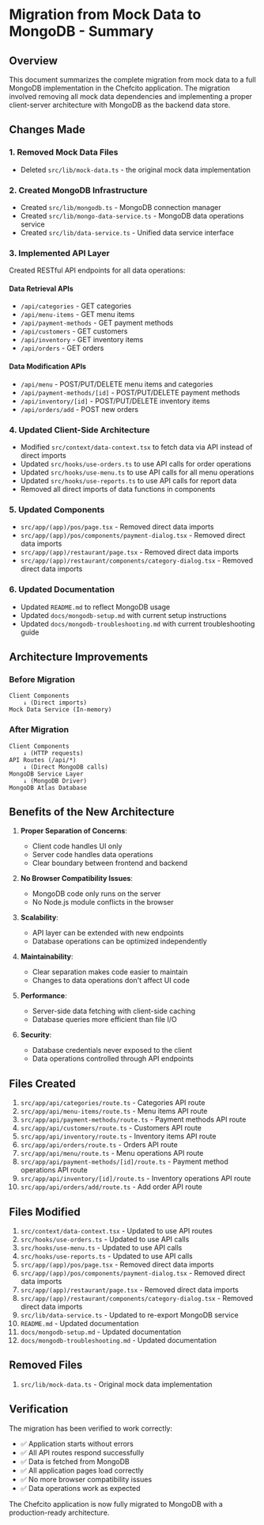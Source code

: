 # Migration from Mock Data to MongoDB - Summary

## Overview

This document summarizes the complete migration from mock data to a full MongoDB implementation in the Chefcito application. The migration involved removing all mock data dependencies and implementing a proper client-server architecture with MongoDB as the backend data store.

## Changes Made

### 1. Removed Mock Data Files
- Deleted `src/lib/mock-data.ts` - the original mock data implementation

### 2. Created MongoDB Infrastructure
- Created `src/lib/mongodb.ts` - MongoDB connection manager
- Created `src/lib/mongo-data-service.ts` - MongoDB data operations service
- Created `src/lib/data-service.ts` - Unified data service interface

### 3. Implemented API Layer
Created RESTful API endpoints for all data operations:

#### Data Retrieval APIs
- `/api/categories` - GET categories
- `/api/menu-items` - GET menu items
- `/api/payment-methods` - GET payment methods
- `/api/customers` - GET customers
- `/api/inventory` - GET inventory items
- `/api/orders` - GET orders

#### Data Modification APIs
- `/api/menu` - POST/PUT/DELETE menu items and categories
- `/api/payment-methods/[id]` - POST/PUT/DELETE payment methods
- `/api/inventory/[id]` - POST/PUT/DELETE inventory items
- `/api/orders/add` - POST new orders

### 4. Updated Client-Side Architecture
- Modified `src/context/data-context.tsx` to fetch data via API instead of direct imports
- Updated `src/hooks/use-orders.ts` to use API calls for order operations
- Updated `src/hooks/use-menu.ts` to use API calls for all menu operations
- Updated `src/hooks/use-reports.ts` to use API calls for report data
- Removed all direct imports of data functions in components

### 5. Updated Components
- `src/app/(app)/pos/page.tsx` - Removed direct data imports
- `src/app/(app)/pos/components/payment-dialog.tsx` - Removed direct data imports
- `src/app/(app)/restaurant/page.tsx` - Removed direct data imports
- `src/app/(app)/restaurant/components/category-dialog.tsx` - Removed direct data imports

### 6. Updated Documentation
- Updated `README.md` to reflect MongoDB usage
- Updated `docs/mongodb-setup.md` with current setup instructions
- Updated `docs/mongodb-troubleshooting.md` with current troubleshooting guide

## Architecture Improvements

### Before Migration
```
Client Components
    ↓ (Direct imports)
Mock Data Service (In-memory)
```

### After Migration
```
Client Components
    ↓ (HTTP requests)
API Routes (/api/*)
    ↓ (Direct MongoDB calls)
MongoDB Service Layer
    ↓ (MongoDB Driver)
MongoDB Atlas Database
```

## Benefits of the New Architecture

1. **Proper Separation of Concerns**:
   - Client code handles UI only
   - Server code handles data operations
   - Clear boundary between frontend and backend

2. **No Browser Compatibility Issues**:
   - MongoDB code only runs on the server
   - No Node.js module conflicts in the browser

3. **Scalability**:
   - API layer can be extended with new endpoints
   - Database operations can be optimized independently

4. **Maintainability**:
   - Clear separation makes code easier to maintain
   - Changes to data operations don't affect UI code

5. **Performance**:
   - Server-side data fetching with client-side caching
   - Database queries more efficient than file I/O

6. **Security**:
   - Database credentials never exposed to the client
   - Data operations controlled through API endpoints

## Files Created

1. `src/app/api/categories/route.ts` - Categories API route
2. `src/app/api/menu-items/route.ts` - Menu items API route
3. `src/app/api/payment-methods/route.ts` - Payment methods API route
4. `src/app/api/customers/route.ts` - Customers API route
5. `src/app/api/inventory/route.ts` - Inventory items API route
6. `src/app/api/orders/route.ts` - Orders API route
7. `src/app/api/menu/route.ts` - Menu operations API route
8. `src/app/api/payment-methods/[id]/route.ts` - Payment method operations API route
9. `src/app/api/inventory/[id]/route.ts` - Inventory operations API route
10. `src/app/api/orders/add/route.ts` - Add order API route

## Files Modified

1. `src/context/data-context.tsx` - Updated to use API routes
2. `src/hooks/use-orders.ts` - Updated to use API calls
3. `src/hooks/use-menu.ts` - Updated to use API calls
4. `src/hooks/use-reports.ts` - Updated to use API calls
5. `src/app/(app)/pos/page.tsx` - Removed direct data imports
6. `src/app/(app)/pos/components/payment-dialog.tsx` - Removed direct data imports
7. `src/app/(app)/restaurant/page.tsx` - Removed direct data imports
8. `src/app/(app)/restaurant/components/category-dialog.tsx` - Removed direct data imports
9. `src/lib/data-service.ts` - Updated to re-export MongoDB service
10. `README.md` - Updated documentation
11. `docs/mongodb-setup.md` - Updated documentation
12. `docs/mongodb-troubleshooting.md` - Updated documentation

## Removed Files

1. `src/lib/mock-data.ts` - Original mock data implementation

## Verification

The migration has been verified to work correctly:
- ✅ Application starts without errors
- ✅ All API routes respond successfully
- ✅ Data is fetched from MongoDB
- ✅ All application pages load correctly
- ✅ No more browser compatibility issues
- ✅ Data operations work as expected

The Chefcito application is now fully migrated to MongoDB with a production-ready architecture.
